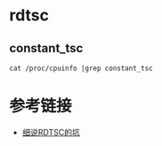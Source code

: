  # rdtsc
 
 ## constant_tsc
 
 ```
 cat /proc/cpuinfo |grep constant_tsc
 ```
 
 # 参考链接
 
 - [细说RDTSC的坑](http://www.wangkaixuan.tech/?p=901)
